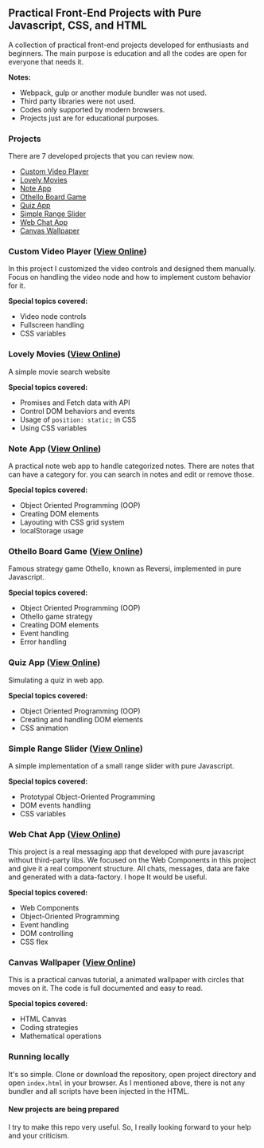 ## Practical Front-End Projects with Pure Javascript, CSS, and HTML

A collection of practical front-end projects developed for enthusiasts and beginners. The main purpose is education and all the codes are open for everyone that needs it.

**Notes:**

- Webpack, gulp or another module bundler was not used.
- Third party libraries were not used.
- Codes only supported by modern browsers.
- Projects just are for educational purposes.


### Projects

There are 7 developed projects that you can review now.
  - [Custom Video Player](#custom-video-player-view-online)
  - [Lovely Movies](#lovely-movies-view-online)
  - [Note App](#note-app-view-online)
  - [Othello Board Game](#othello-board-game-view-online)
  - [Quiz App](#quiz-app-view-online)
  - [Simple Range Slider](#simple-range-slider-view-online)
  - [Web Chat App](#web-chat-app)
  - [Canvas Wallpaper](#canvas-wallpaper)

### Custom Video Player ([View Online](https://behnamazimi.github.io/simple-web-projects/custom-video-player/))

In this project I customized the video controls and designed them manually. Focus on handling the video node and how to implement custom behavior for it.

**Special topics covered:**

- Video node controls
- Fullscreen handling
- CSS variables

### Lovely Movies ([View Online](https://behnamazimi.github.io/simple-web-projects/lovely-movies/))

A simple movie search website

**Special topics covered:**

- Promises and Fetch data with API
- Control DOM behaviors and events
- Usage of `position: static;` in CSS
- Using CSS variables

### Note App ([View Online](https://behnamazimi.github.io/simple-web-projects/notes-app/))

A practical note web app to handle categorized notes. There are notes that can have a category for. you can search in notes and edit or remove those.

**Special topics covered:**

- Object Oriented Programming (OOP)
- Creating DOM elements
- Layouting with CSS grid system
- localStorage usage

### Othello Board Game ([View Online](https://behnamazimi.github.io/simple-web-projects/othello-board-game/))

Famous strategy game Othello, known as Reversi, implemented in pure Javascript.

**Special topics covered:**

- Object Oriented Programming (OOP)
- Othello game strategy
- Creating DOM elements
- Event handling
- Error handling

### Quiz App ([View Online](https://behnamazimi.github.io/simple-web-projects/quiz-app/))

Simulating a quiz in web app.

**Special topics covered:**

- Object Oriented Programming (OOP)
- Creating and handling DOM elements
- CSS animation

### Simple Range Slider ([View Online](https://behnamazimi.github.io/simple-web-projects/simple-range-slider/))

A simple implementation of a small range slider with pure Javascript.

**Special topics covered:**

- Prototypal Object-Oriented Programming
- DOM events handling
- CSS variables

### Web Chat App ([View Online](https://behnamazimi.github.io/simple-web-projects/web-chat-app/))

This project is a real messaging app that developed with pure javascript without third-party libs. We focused on the Web Components in this project and give it a real component structure. All chats, messages, data are fake and generated with a data-factory. I hope It would be useful.

**Special topics covered:**

- Web Components
- Object-Oriented Programming
- Event handling
- DOM controlling
- CSS flex

### Canvas Wallpaper ([View Online](https://behnamazimi.github.io/simple-web-projects/canvas-wallpaper/))

This is a practical canvas tutorial, a animated wallpaper with circles that moves on it. The code is full documented and easy to read.

**Special topics covered:**

- HTML Canvas
- Coding strategies
- Mathematical operations

### Running locally

It's so simple. Clone or download the repository, open project directory and open `index.html` in your browser. As I mentioned above, there is not any bundler and all scripts have been injected in the HTML.

#### New projects are being prepared

I try to make this repo very useful. So, I really looking forward to your help and your criticism.
